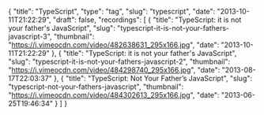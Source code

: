 {
  "title": "TypeScript",
  "type": "tag",
  "slug": "typescript",
  "date": "2013-10-11T21:22:29",
  "draft": false,
  "recordings": [
    {
      "title": "TypeScript: it is not your father's JavaScript",
      "slug": "typescript-it-is-not-your-fathers-javascript-3",
      "thumbnail": "https://i.vimeocdn.com/video/482638631_295x166.jpg",
      "date": "2013-10-11T21:22:29"
    },
    {
      "title": "TypeScript: it is not your father's JavaScript",
      "slug": "typescript-it-is-not-your-fathers-javascript-2",
      "thumbnail": "https://i.vimeocdn.com/video/484298740_295x166.jpg",
      "date": "2013-08-17T22:03:37"
    },
    {
      "title": "TypeScript: Not Your Father’s JavaScript",
      "slug": "typescript-not-your-fathers-javascript",
      "thumbnail": "https://i.vimeocdn.com/video/484302613_295x166.jpg",
      "date": "2013-06-25T19:46:34"
    }
  ]
}